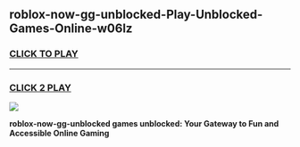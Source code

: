 
## roblox-now-gg-unblocked-Play-Unblocked-Games-Online-w06lz
<h3>
<a href="https://premium76.site?title=roblox-now-gg-unblocked&ref=25A">CLICK TO PLAY</a></h3>
<hr>

<h3>
<a href="https://premium76.site?title=roblox-now-gg-unblocked&ref=25A">CLICK 2 PLAY</a>
  
</h3>

<a href="https://premium76.site?title=roblox-now-gg-unblocked&ref=25A"><img src="https://clearcache.store/games.png"></a>


**roblox-now-gg-unblocked games unblocked: Your Gateway to Fun and Accessible Online Gaming**
